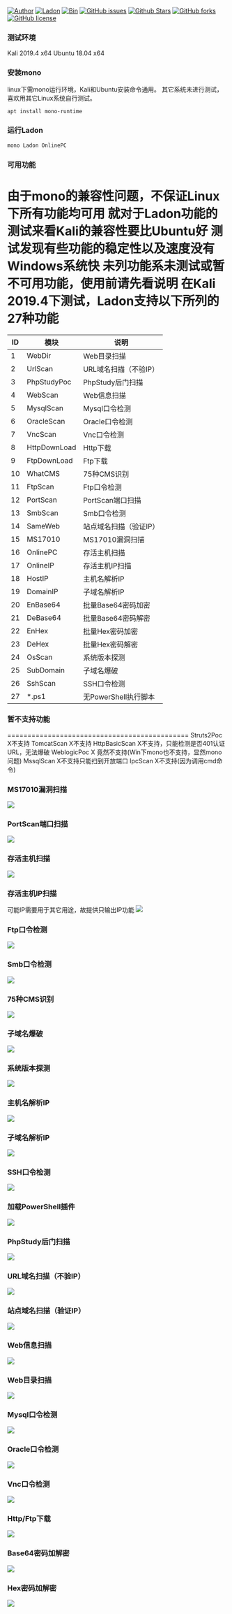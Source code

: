 
[![Author](https://img.shields.io/badge/Author-k8gege-blueviolet)](https://github.com/k8gege) [![Ladon](https://img.shields.io/badge/Ladon-5.8-yellowgreen)](https://github.com/k8gege/Ladon) [![Bin](https://img.shields.io/badge/Ladon-Bin-ff69b4)](https://github.com/k8gege/Ladon/releases) [![GitHub issues](https://img.shields.io/github/issues/k8gege/Ladon)](https://github.com/k8gege/Ladon/issues) [![Github Stars](https://img.shields.io/github/stars/k8gege/Ladon)](https://github.com/k8gege/Ladon) [![GitHub forks](https://img.shields.io/github/forks/k8gege/Ladon)](https://github.com/k8gege/Ladon)[![GitHub license](https://img.shields.io/github/license/k8gege/Ladon)](https://github.com/k8gege/Ladon)

### 测试环境 
Kali 2019.4 x64
Ubuntu 18.04 x64

### 安装mono
linux下需mono运行环境，Kali和Ubuntu安装命令通用。
其它系统未进行测试，喜欢用其它Linux系统自行测试。
```Bash
apt install mono-runtime
```

### 运行Ladon
```Bash
mono Ladon OnlinePC
```

### 可用功能
由于mono的兼容性问题，不保证Linux下所有功能均可用
就对于Ladon功能的测试来看Kali的兼容性要比Ubuntu好
测试发现有些功能的稳定性以及速度没有Windows系统快
未列功能系未测试或暂不可用功能，使用前请先看说明
在Kali 2019.4下测试，Ladon支持以下所列的27种功能
=============================================

ID | 模块 |  说明 
-|-|-
1 | WebDir | Web目录扫描
2 | UrlScan | URL域名扫描（不验IP）
3 | PhpStudyPoc | PhpStudy后门扫描
4 | WebScan | Web信息扫描
5 | MysqlScan | Mysql口令检测
6 | OracleScan | Oracle口令检测
7 | VncScan | Vnc口令检测
8 | HttpDownLoad | Http下载
9 | FtpDownLoad | Ftp下载
10 | WhatCMS | 75种CMS识别
11 | FtpScan | Ftp口令检测
12 | PortScan | PortScan端口扫描
13 | SmbScan | Smb口令检测
14 | SameWeb | 站点域名扫描（验证IP）
15 | MS17010 | MS17010漏洞扫描
16 | OnlinePC | 存活主机扫描
17 | OnlineIP | 存活主机IP扫描
18 | HostIP | 主机名解析IP
19 | DomainIP | 子域名解析IP
20 | EnBase64 | 批量Base64密码加密
21 | DeBase64 | 批量Base64密码解密
22 | EnHex | 批量Hex密码加密
23 | DeHex | 批量Hex密码解密
24 | OsScan | 系统版本探测
25 | SubDomain | 子域名爆破
26 | SshScan | SSH口令检测
27 | *.ps1 | 无PowerShell执行脚本

### 暂不支持功能
=============================================
Struts2Poc  X不支持
TomcatScan X不支持
HttpBasicScan X不支持，只能检测是否401认证URL，无法爆破
WeblogicPoc X 竟然不支持(Win下mono也不支持，显然mono问题)
MssqlScan X不支持只能扫到开放端口
IpcScan X不支持(因为调用cmd命令)


### MS17010漏洞扫描
![](https://k8gege.org/k8img/Ladon/kali/Kali_MS17010.gif)

### PortScan端口扫描
![](https://k8gege.org/k8img/Ladon/kali/Kali_PortScan.gif)

### 存活主机扫描
![](https://k8gege.org/k8img/Ladon/kali/Kali_OnlinePC.gif)

### 存活主机IP扫描
可能IP需要用于其它用途，故提供只输出IP功能
![](https://k8gege.org/k8img/Ladon/kali/Kali_OnlineIP.gif)

### Ftp口令检测
![](https://k8gege.org/k8img/Ladon/kali/Kali_FtpScan.gif)

### Smb口令检测
![](https://k8gege.org/k8img/Ladon/kali/Kali_SmbScan.gif)

### 75种CMS识别
![](https://k8gege.org/k8img/Ladon/kali/Kali_WhatCMS.gif)

### 子域名爆破
![](https://k8gege.org/k8img/Ladon/kali/Kali_SubDomain.gif)

### 系统版本探测
![](https://k8gege.org/k8img/Ladon/kali/Kali_OsScan.gif)

### 主机名解析IP
![](https://k8gege.org/k8img/Ladon/kali/Kali_HostIP.gif)

### 子域名解析IP
![](https://k8gege.org/k8img/Ladon/kali/Kali_DomainIP.gif)

### SSH口令检测
![](https://k8gege.org/k8img/Ladon/kali/Kali_SshScan.gif)

### 加载PowerShell插件
![](https://k8gege.org/k8img/Ladon/kali/kali_ps1.PNG)

### PhpStudy后门扫描
![](https://k8gege.org/k8img/Ladon/kali/kali_PhpStudyPoc.gif)

### URL域名扫描（不验IP）
![](https://k8gege.org/k8img/Ladon/kali/kali_UrlScan.gif)

### 站点域名扫描（验证IP）
![](https://k8gege.org/k8img/Ladon/kali/kali_SameWeb.gif)

### Web信息扫描
![](https://k8gege.org/k8img/Ladon/kali/kali_WebScan.gif)

### Web目录扫描
![](https://k8gege.org/k8img/Ladon/kali/kali_WebDir.gif)

### Mysql口令检测
![](https://k8gege.org/k8img/Ladon/kali/kali_MysqlScan.gif)

### Oracle口令检测
![](https://k8gege.org/k8img/Ladon/kali/kali_OracleScan.gif)

### Vnc口令检测
![](https://k8gege.org/k8img/Ladon/kali/kali_VncScan.gif)

### Http/Ftp下载
![](https://k8gege.org/k8img/Ladon/kali/kali_Http_Ftp_Download.PNG)

### Base64密码加解密
![](https://k8gege.org/k8img/Ladon/kali/Kali_Base64.gif)

### Hex密码加解密
![](https://k8gege.org/k8img/Ladon/kali/Kali_Hex.gif)
